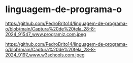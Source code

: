 # linguagem-de-programa-o

https://github.com/PedroBrito14/linguagem-de-programa-o/blob/main/Captura%20de%20tela_28-8-2024_91547_www.programiz.com.jpeg

https://github.com/PedroBrito14/linguagem-de-programa-o/blob/main/Captura%20de%20tela_28-8-2024_9197_www.w3schools.com.jpeg
